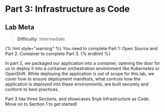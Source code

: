 # Part 3: Infrastructure as Code

## Lab Meta <a href="#lab-meta" id="lab-meta"></a>

> **Difficulty**: Intermediate

{% hint style="warning" %}
You need to complete Part 1: Open Source and Part 2: Container to complete Part 3.
{% endhint %}

In part 2, we packaged our application into a container, opening the door for us to deploy it into a container orchestration environment like Kubernetes or OpenShift. While deploying the application is out of scope for this lab, we cover how to ensure deployment manifests, what controls how the application is deployed into these environments, are built securely and conform to best practices.

Part 3 has three Sections, and showcases Snyk Infrastructure as Code. Move on to Section 1 to get started!
